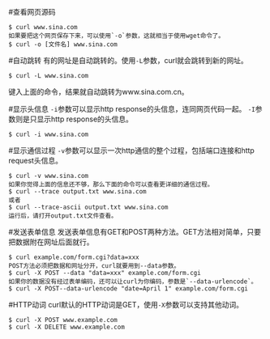 #查看网页源码
```shell
$ curl www.sina.com
如果要把这个网页保存下来，可以使用`-o`参数，这就相当于使用wget命令了。
$ curl -o [文件名] www.sina.com
```

#自动跳转
有的网址是自动跳转的。使用`-L`参数，curl就会跳转到新的网址。
```shell
$ curl -L www.sina.com
```
键入上面的命令，结果就自动跳转为www.sina.com.cn。

#显示头信息
`-i`参数可以显示http response的头信息，连同网页代码一起。
`-I`参数则是只显示http response的头信息。
```shell
$ curl -i www.sina.com
```

#显示通信过程
`-v`参数可以显示一次http通信的整个过程，包括端口连接和http request头信息。
```shell
$ curl -v www.sina.com
如果你觉得上面的信息还不够，那么下面的命令可以查看更详细的通信过程。
$ curl --trace output.txt www.sina.com
或者
$ curl --trace-ascii output.txt www.sina.com
运行后，请打开output.txt文件查看。
```

#发送表单信息
发送表单信息有GET和POST两种方法。GET方法相对简单，只要把数据附在网址后面就行。
```shell
$ curl example.com/form.cgi?data=xxx
POST方法必须把数据和网址分开，curl就要用到--data参数。
$ curl -X POST --data "data=xxx" example.com/form.cgi
如果你的数据没有经过表单编码，还可以让curl为你编码，参数是`--data-urlencode`。
$ curl -X POST--data-urlencode "date=April 1" example.com/form.cgi
```

#HTTP动词
curl默认的HTTP动词是GET，使用`-X`参数可以支持其他动词。
```shell
$ curl -X POST www.example.com
$ curl -X DELETE www.example.com
```

#
